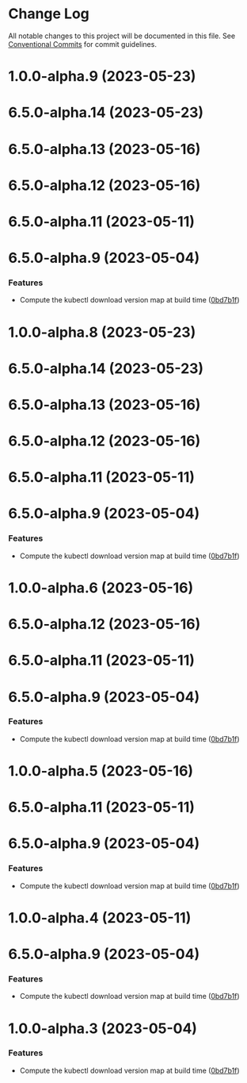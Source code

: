 # Change Log

All notable changes to this project will be documented in this file.
See [Conventional Commits](https://conventionalcommits.org) for commit guidelines.

# 1.0.0-alpha.9 (2023-05-23)



# 6.5.0-alpha.14 (2023-05-23)



# 6.5.0-alpha.13 (2023-05-16)



# 6.5.0-alpha.12 (2023-05-16)



# 6.5.0-alpha.11 (2023-05-11)



# 6.5.0-alpha.9 (2023-05-04)


### Features

* Compute the kubectl download version map at build time ([0bd7b1f](https://github.com/lensapp/lens/commit/0bd7b1fe92a173379c8a5a1ab7e13cf9e4f8223b))





# 1.0.0-alpha.8 (2023-05-23)



# 6.5.0-alpha.14 (2023-05-23)



# 6.5.0-alpha.13 (2023-05-16)



# 6.5.0-alpha.12 (2023-05-16)



# 6.5.0-alpha.11 (2023-05-11)



# 6.5.0-alpha.9 (2023-05-04)


### Features

* Compute the kubectl download version map at build time ([0bd7b1f](https://github.com/lensapp/lens/commit/0bd7b1fe92a173379c8a5a1ab7e13cf9e4f8223b))





# 1.0.0-alpha.6 (2023-05-16)



# 6.5.0-alpha.12 (2023-05-16)



# 6.5.0-alpha.11 (2023-05-11)



# 6.5.0-alpha.9 (2023-05-04)


### Features

* Compute the kubectl download version map at build time ([0bd7b1f](https://github.com/lensapp/lens/commit/0bd7b1fe92a173379c8a5a1ab7e13cf9e4f8223b))





# 1.0.0-alpha.5 (2023-05-16)



# 6.5.0-alpha.11 (2023-05-11)



# 6.5.0-alpha.9 (2023-05-04)


### Features

* Compute the kubectl download version map at build time ([0bd7b1f](https://github.com/lensapp/lens/commit/0bd7b1fe92a173379c8a5a1ab7e13cf9e4f8223b))





# 1.0.0-alpha.4 (2023-05-11)



# 6.5.0-alpha.9 (2023-05-04)


### Features

* Compute the kubectl download version map at build time ([0bd7b1f](https://github.com/lensapp/lens/commit/0bd7b1fe92a173379c8a5a1ab7e13cf9e4f8223b))





# 1.0.0-alpha.3 (2023-05-04)


### Features

* Compute the kubectl download version map at build time ([0bd7b1f](https://github.com/lensapp/lens/commit/0bd7b1fe92a173379c8a5a1ab7e13cf9e4f8223b))
